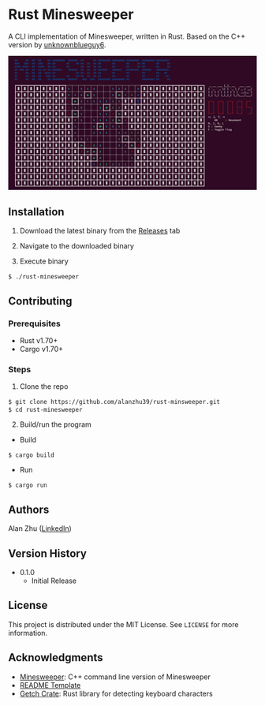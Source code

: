 # Rust Minesweeper

A CLI implementation of Minesweeper, written in Rust. Based on the C++ version by [unknownblueguy6](https://github.com/unknownblueguy6/MineSweeper).

<img src="images/screenshot.png">

## Installation

1. Download the latest binary from the [Releases](https://github.com/alanzhu39/rust-minsweeper/releases) tab

2. Navigate to the downloaded binary

3. Execute binary
```
$ ./rust-minesweeper
```

## Contributing

### Prerequisites

* Rust v1.70+
* Cargo v1.70+

### Steps

1. Clone the repo

```
$ git clone https://github.com/alanzhu39/rust-minsweeper.git
$ cd rust-minesweeper
```

2. Build/run the program

* Build
```
$ cargo build
```

* Run
```
$ cargo run
```

## Authors

Alan Zhu
([LinkedIn](https://www.linkedin.com/in/alanzhu39/))

## Version History

* 0.1.0
    * Initial Release

## License

This project is distributed under the MIT License. See `LICENSE` for more information.

## Acknowledgments

* [Minesweeper](https://github.com/unknownblueguy6/MineSweeper): C++ command line version of Minesweeper
* [README Template](https://gist.github.com/DomPizzie/7a5ff55ffa9081f2de27c315f5018afc)
* [Getch Crate](https://docs.rs/getch/0.3.1/getch/): Rust library for detecting keyboard characters
